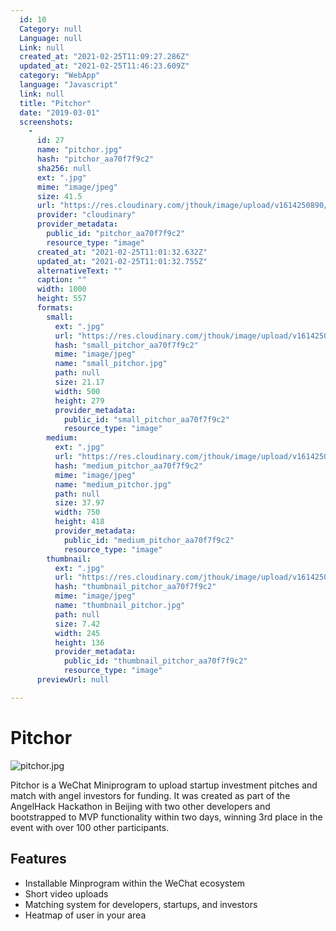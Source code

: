 ```yaml
---
  id: 10
  Category: null
  Language: null
  Link: null
  created_at: "2021-02-25T11:09:27.286Z"
  updated_at: "2021-02-25T11:46:23.609Z"
  category: "WebApp"
  language: "Javascript"
  link: null
  title: "Pitchor"
  date: "2019-03-01"
  screenshots: 
    - 
      id: 27
      name: "pitchor.jpg"
      hash: "pitchor_aa70f7f9c2"
      sha256: null
      ext: ".jpg"
      mime: "image/jpeg"
      size: 41.5
      url: "https://res.cloudinary.com/jthouk/image/upload/v1614250890/pitchor_aa70f7f9c2.jpg"
      provider: "cloudinary"
      provider_metadata: 
        public_id: "pitchor_aa70f7f9c2"
        resource_type: "image"
      created_at: "2021-02-25T11:01:32.632Z"
      updated_at: "2021-02-25T11:01:32.755Z"
      alternativeText: ""
      caption: ""
      width: 1000
      height: 557
      formats: 
        small: 
          ext: ".jpg"
          url: "https://res.cloudinary.com/jthouk/image/upload/v1614250892/small_pitchor_aa70f7f9c2.jpg"
          hash: "small_pitchor_aa70f7f9c2"
          mime: "image/jpeg"
          name: "small_pitchor.jpg"
          path: null
          size: 21.17
          width: 500
          height: 279
          provider_metadata: 
            public_id: "small_pitchor_aa70f7f9c2"
            resource_type: "image"
        medium: 
          ext: ".jpg"
          url: "https://res.cloudinary.com/jthouk/image/upload/v1614250891/medium_pitchor_aa70f7f9c2.jpg"
          hash: "medium_pitchor_aa70f7f9c2"
          mime: "image/jpeg"
          name: "medium_pitchor.jpg"
          path: null
          size: 37.97
          width: 750
          height: 418
          provider_metadata: 
            public_id: "medium_pitchor_aa70f7f9c2"
            resource_type: "image"
        thumbnail: 
          ext: ".jpg"
          url: "https://res.cloudinary.com/jthouk/image/upload/v1614250891/thumbnail_pitchor_aa70f7f9c2.jpg"
          hash: "thumbnail_pitchor_aa70f7f9c2"
          mime: "image/jpeg"
          name: "thumbnail_pitchor.jpg"
          path: null
          size: 7.42
          width: 245
          height: 136
          provider_metadata: 
            public_id: "thumbnail_pitchor_aa70f7f9c2"
            resource_type: "image"
      previewUrl: null

---
```

# Pitchor

![pitchor.jpg](https://res.cloudinary.com/jthouk/image/upload/v1614250890/pitchor_aa70f7f9c2.jpg)

Pitchor is a WeChat Miniprogram to upload startup investment pitches and match with angel investors for funding. It was created as part of the AngelHack Hackathon in Beijing with two other developers and bootstrapped to MVP functionality within two days, winning 3rd place in the event with over 100 other participants.

## Features

* Installable Minprogram within the WeChat ecosystem
* Short video uploads
* Matching system for developers, startups, and investors
* Heatmap of user in your area


